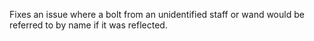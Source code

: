 Fixes an issue where a bolt from an unidentified staff or wand would be referred to by name if it was reflected.
